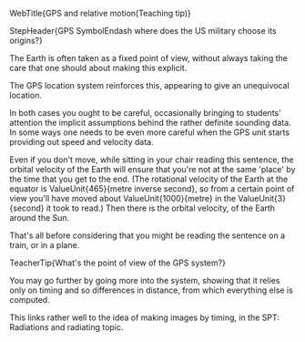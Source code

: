 WebTitle{GPS and relative motion(Teaching tip)}

StepHeader{GPS SymbolEndash where does the US military choose its origins?}

The Earth is often taken as a fixed point of view, without always taking the care that one should about making this explicit.

The GPS location system reinforces this, appearing to give an unequivocal location.

In both cases you ought to be careful, occasionally bringing to students' attention the implicit assumptions behind the rather definite sounding data. In some ways one needs to be even more careful when the GPS unit starts providing out speed and velocity data.

Even if you don't move, while sitting in your chair reading this sentence, the orbital velocity of the Earth will ensure that you're not at the same 'place' by the time that you get to the end. (The rotational velocity of the Earth at the equator is  ValueUnit{465}{metre inverse second}, so from a certain point of view you'll have moved about  ValueUnit{1000}{metre} in the ValueUnit{3}{second} it took to read.) Then there is the orbital velocity, of the Earth around the Sun.

That's all before considering that you might be reading the sentence on a train, or in a plane.

TeacherTip{What's the point of view of the GPS system?}

You may go further by going more into the system, showing that it relies only on timing and so differences in distance, from which everything else is computed.

This links rather well to the idea of making images by timing, in the SPT: Radiations and radiating topic.

